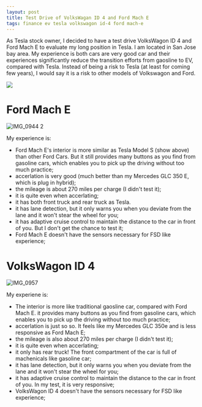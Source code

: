 ```yaml
---
layout: post
title: Test Drive of VolksWagan ID 4 and Ford Mach E
tags: finance ev tesla volkswagon id-4 ford mach-e 
---
```

As Tesla stock owner, I decided to have a test drive VolksWagon ID 4 and Ford Mach E to evaluate my long position in Tesla. I am located in San Jose bay area. My experience is both cars are very good car and their experiences significantly reduce the transition efforts from gaosline to EV, compared with Tesla. Instead of being a risk to Tesla (at least for coming few years), I would say it is a risk to other models of Volkswagon and Ford. 

![](https://raw.githubusercontent.com/zhangtemplar/zhangtemplar.github.io/master/uPic/2021_03_31_23_14_54_2021_03_31_23_14_50_2012-tesla-model-s-interior.jpg)

# Ford Mach E

![IMG_0944 2](https://raw.githubusercontent.com/zhangtemplar/zhangtemplar.github.io/master/uPic/2021_03_31_23_13_56_IMG_0944%202.jpg)

My experience is:

- Ford Mach E's interior is more similar as Tesla Model S (show above) than other Ford Cars. But it still provides many buttons as you find from gasoline cars, which enables you to pick up the driving without too much practice;
- accerlation is very good (much better than my Mercedes GLC 350 E, which is plug in hybrid);
- the mileage is about 270 miles per charge (I didn't test it);
- it is quite even when accerlating;
- it has both front truck and rear truck as Tesla.
- it has lane detection, but it only warns you when you deviate from the lane and it won't stear the wheel for you;
- it has adaptive cruise control to maintain the distance to the car in front of you. But I don't get the chance to test it;
- Ford Mach E doesn't have the sensors necessary for FSD like experience;

# VolksWagon ID 4

![IMG_0957](https://raw.githubusercontent.com/zhangtemplar/zhangtemplar.github.io/master/uPic/2021_03_31_23_13_18_IMG_0957.jpg)

My experiene is:

- The interior is more like traditional gaosline car, compared with Ford Mach E. it provides many buttons as you find from gasoline cars, which enables you to pick up the driving without too much practice;
- accerlation is just so so. It feels like my Mercedes GLC 350e and is less responsive as Ford Mach E;
- the mileage is also about 270 miles per charge (I didn't test it);
- it is quite even when accerlating;
- it only has rear truck! The front compartment of the car is full of machenicals like gasoline car;
- it has lane detection, but it only warns you when you deviate from the lane and it won't stear the wheel for you;
- it has adaptive cruise control to maintain the distance to the car in front of you. In my test, it is very responsive;
- VolksWagon ID 4 doesn't have the sensors necessary for FSD like experience;
